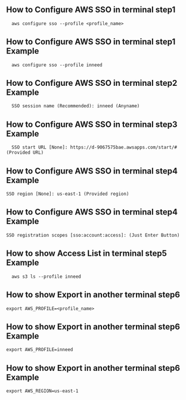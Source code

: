 ## How to Configure AWS SSO in terminal step1
  ```
    aws configure sso --profile <profile_name>
  ```
## How to Configure AWS SSO in terminal step1 Example
  ```
    aws configure sso --profile inneed
  ```

## How to Configure AWS SSO in terminal step2 Example
  ```
    SSO session name (Recommended): inneed (Anyname)
  ```
## How to Configure AWS SSO in terminal step3 Example
  ```
    SSO start URL [None]: https://d-9067575bae.awsapps.com/start/# (Provided URL)
  ```
## How to Configure AWS SSO in terminal step4 Example
  ```
  SSO region [None]: us-east-1 (Provided region)
  ```

## How to Configure AWS SSO in terminal step4 Example
  ```
  SSO registration scopes [sso:account:access]: (Just Enter Button)
  ```
## How to show Access List in terminal step5 Example
  ```
    aws s3 ls --profile inneed
  ```
## How to show Export in another  terminal step6 
  ```
  export AWS_PROFILE=<profile_name>
  ```
## How to show Export in another  terminal step6 Example
  ```
  export AWS_PROFILE=inneed
  ```
## How to show Export in another  terminal step6 Example
  ```
  export AWS_REGION=us-east-1
  ```
